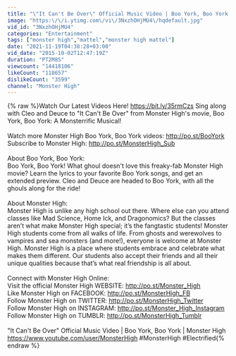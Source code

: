 ```yaml
---
title: "\"It Can't Be Over\" Official Music Video | Boo York, Boo York | Monster High"
image: "https:\/\/i.ytimg.com\/vi\/3NxzhOHjMU4\/hqdefault.jpg"
vid_id: "3NxzhOHjMU4"
categories: "Entertainment"
tags: ["monster high","mattel","monster high mattel"]
date: "2021-11-19T04:38:28+03:00"
vid_date: "2015-10-02T12:47:19Z"
duration: "PT2M8S"
viewcount: "14418106"
likeCount: "118657"
dislikeCount: "3599"
channel: "Monster High"
---
```

{% raw %}Watch Our Latest Videos Here! <a rel="nofollow" target="blank" href="https://bit.ly/35rmCzs">https://bit.ly/35rmCzs</a> Sing along with Cleo and Deuce to &quot;It Can't Be Over&quot; from Monster High's movie, Boo York, Boo York: A Monsterrific Musical!<br /><br />Watch more Monster High Boo York, Boo York videos: <a rel="nofollow" target="blank" href="http://po.st/BooYork">http://po.st/BooYork</a><br />Subscribe to Monster High: <a rel="nofollow" target="blank" href="http://po.st/MonsterHigh_Sub">http://po.st/MonsterHigh_Sub</a><br /><br />About Boo York, Boo York: <br />Boo York, Boo York! What ghoul doesn't love this freaky-fab Monster High movie? Learn the lyrics to your favorite Boo York songs, and get an extended preview. Cleo and Deuce are headed to Boo York, with all the ghouls along for the ride!<br /><br />About Monster High:<br />Monster High is unlike any high school out there. Where else can you attend classes like Mad Science, Home Ick, and Dragonomics? But the classes aren’t what make Monster High special; it’s the fangtastic students! Monster High students come from all walks of life. From ghosts and werewolves to vampires and sea monsters (and more!), everyone is welcome at Monster High. Monster High is a place where students embrace and celebrate what makes them different. Our students also accept their friends and all their unique qualities because that’s what real friendship is all about.<br /><br />Connect with Monster High Online:<br />Visit the official Monster High WEBSITE: <a rel="nofollow" target="blank" href="http://po.st/Monster_High">http://po.st/Monster_High</a><br />Like Monster High on FACEBOOK: <a rel="nofollow" target="blank" href="http://po.st/MonsterHigh_FB">http://po.st/MonsterHigh_FB</a><br />Follow Monster High on TWITTER: <a rel="nofollow" target="blank" href="http://po.st/MonsterHigh_Twitter">http://po.st/MonsterHigh_Twitter</a><br />Follow Monster High on INSTAGRAM: <a rel="nofollow" target="blank" href="http://po.st/Monster_High_Instagram">http://po.st/Monster_High_Instagram</a><br />Follow Monster High on TUMBLR: <a rel="nofollow" target="blank" href="http://po.st/MonsterHigh_Tumblr">http://po.st/MonsterHigh_Tumblr</a><br /><br />&quot;It Can't Be Over&quot; Official Music Video | Boo York, Boo York | Monster High<br /><a rel="nofollow" target="blank" href="https://www.youtube.com/user/MonsterHigh">https://www.youtube.com/user/MonsterHigh</a> #MonsterHigh #Electrified{% endraw %}
